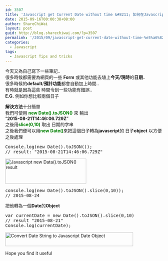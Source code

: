 ```yaml
---
id: 3507
title: 'Javascript get Current Date without time &#8211; 如何在Javascript上找出現在的日子.. 不要時間'
date: 2015-09-16T00:00:38+08:00
author: ShareChiWai
layout: post
guid: http://blog.sharechiwai.com/?p=3507
permalink: '/2015/09/javascript-get-current-date-without-time-%e5%a6%82%e4%bd%95%e5%9c%a8javascript%e4%b8%8a%e6%89%be%e5%87%ba%e7%8f%be%e5%9c%a8%e7%9a%84%e6%97%a5%e5%ad%90-%e4%b8%8d%e8%a6%81%e6%99%82%e9%96%93/'
categories:
  - Javascript
tags:
  - Javascript Tips and tricks
---
```

今天又為自己寫下一些筆記..  
很多時候都需要為網頁的一些 **Form** 或其他功能去埴上**今天/現時**的**日期**..  
很多時候的**default**/**預計功能**都會自動加上時間..  
有時就是因為這些 時間令到一些功能有錯誤..  
**E.G.** 例如你想比較兩個日子

**解決方法**十分簡單  
我們可使用 <span style="color: #008000;"><strong>new Date().toJSON()</strong> </span>來 輸出  
&#8220;**2015-08-21T14:46:06.729Z**&#8221;  
之後用<span style="color: #008000;"><strong>slice(0,10)</strong></span> 取出 日期的字串  
之後我們便可以用<span style="color: #008000;"><strong>new Date()</strong></span>來把這個日子轉為**javascript**的 日子**object** 以方便之後處理

<pre>Console.log(new Date().toJSON());
// result: "2015-08-21T14:46:06.729Z"
</pre>

<img class="alignnone" src="https://i1.wp.com/farm1.static.flickr.com/704/20810927086_b0451a8395_z.jpg?resize=259%2C80" alt="Javascript new Data().toJSON() result" width="259" height="80" data-recalc-dims="1" /> 

<pre>console.log(new Date().toJSON().slice(0,10));
// 2015-08-24
</pre>

把他轉為一個**Date**的**Object**

<pre>var currentDate = new Date().toJSON().slice(0,10)
// result "2015-08-21"
Console.log(currentDate);
</pre>

<img class="alignnone" src="https://i1.wp.com/farm6.static.flickr.com/5818/20216227903_26905c39d6_z.jpg?resize=409%2C44" alt="Convert Date String to Javascript Date Object" width="409" height="44" data-recalc-dims="1" /> 

Hope you find it useful